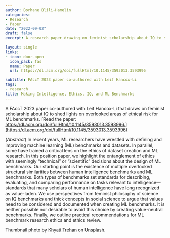```yaml
---
author: Borhane Blili-Hamelin
categories:
- Research
- Paper
date: "2022-09-02"
draft: false
excerpt: A research paper drawing on feminist scholarship about IQ to shed lights on overlooked areas of ethical risk for ML benchmarks

layout: single
links:
- icon: door-open
  icon_pack: fas
  name: Paper
  url: https://dl.acm.org/doi/fullHtml/10.1145/3593013.3593996

subtitle: FAccT 2023 paper co-authored with Leif Hancox-Li
tags:
- research
title: Making Intelligence, Ethics, IQ, and ML Benchmarks
---
```

A FAccT 2023 paper co-authored with Leif Hancox-Li that draws on feminist scholarship about IQ to shed lights on overlooked areas of ethical risk for ML benchmarks. [Read the paper: https://dl.acm.org/doi/fullHtml/10.1145/3593013.3593996.](https://dl.acm.org/doi/fullHtml/10.1145/3593013.3593996)

(*Abstract*) In recent years, ML researchers have wrestled with defining and improving machine learning (ML) benchmarks and datasets. In parallel, some have trained a critical lens on the ethics of dataset creation and ML research. In this position paper, we highlight the entanglement of ethics with seemingly “technical” or “scientific” decisions about the design of ML benchmarks. Our starting point is the existence of multiple overlooked structural similarities between human intelligence benchmarks and ML benchmarks. Both types of benchmarks set standards for describing, evaluating, and comparing performance on tasks relevant to intelligence—standards that many scholars of human intelligence have long recognized as value-laden. We use perspectives from feminist philosophy of science on IQ benchmarks and thick concepts in social science to argue that values need to be considered and documented when creating ML benchmarks. It is neither possible nor desirable to avoid this choice by creating value-neutral benchmarks. Finally, we outline practical recommendations for ML benchmark research ethics and ethics review.

Thumbnail photo by [Khyati Trehan](https://khyatitrehan.com) on [Unsplash](https://unsplash.com/photos/rXy5Zlmw3qY).